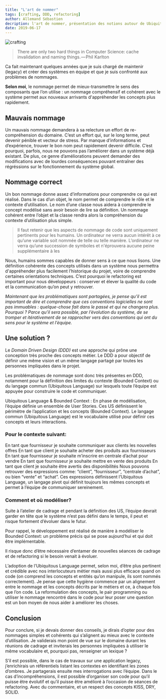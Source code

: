 ```yaml
---
title: "L'art de nommer"
tags: [crafting, DDD, refactoring]
author: Allemand Sébastien
decription: l'art de nommer, présentation des notions autour de Ubiquitous Language & Bounded Context dans le Domain Driven Design (DDD)
date: 2019-06-17
---
```


![crafting](./../../../assets/crafting/crafting2.png#banner)


>There are only two hard things in Computer Science: cache invalidation and naming things. — Phil Karlton

Ca fait maintenant quelques années que je suis chargé de maintenir (legacy) et créer des systèmes en équipe et que je suis confronté aux problèmes de nommages.

**Selon moi**, le nommage permet de mieux-transmettre le sens des composants que l’on utilise : un nommage compréhensif et cohérent avec le système permet aux nouveaux arrivants d'appréhender les concepts plus rapidement.

## Mauvais nommage
Un mauvais nommage demandera à sa relecture un effort de re-compréhension du domaine. C’est un effort qui, sur le long terme, peut devenir pénible et vecteur de stress. Par manque d’informations et d’expérience, trouver le bon nom peut rapidement devenir difficile. C’est pourquoi, parfois, nous ne pouvons pas l’améliorer dans un système déjà existant. De plus, ce genre d’améliorations peuvent demander des modifications avec de lourdes conséquences pouvant entraîner des régréssions sur le fonctionnement du système global.

## Nommage correct
Un bon nommage donne assez d’informations pour comprendre ce qui est réalisé. Dans le cas d’un objet, le nom permet de comprendre le rôle et le contexte d’utilisation. Le nom d’une classe nous aidera à comprendre le concept modélisé sans avoir besoin de lire sa définition. Un nommage cohérent entre l’objet et la classe rendra alors la compréhension du contexte d’utilisation plus simple.

>Il faut retenir que les aspects de nommage de code sont uniquement pertinents pour les humains. Un ordinateur ne verra aucun intérêt à ce qu’une variable soit nommée de telle ou telle manière. L’ordinateur ne verra qu’une succession de symboles et n'éprouvera aucune peine supplémentaire à les

Nous, humains sommes capables de donner sens à ce que nous lisons. Une définition cohérente des concepts utilisés dans un système nous permettra d'appréhender plus facilement l’historique du projet, voire de comprendre certaines orientations techniques. C’est pourquoi le refactoring est important pour nous développeurs : conserver et élever la qualité du code et la communication qu’on peut y retrouver.

_Maintenant que les problématiques sont partagées, je pense qu’il est important de dire et comprendre que ces conventions logicielles ne sont pas immuables : quelque-chose fait dans le passé et qui ne changera plus. Pourquoi ? Parce qu’il sera possible, par l’évolution du système, de se tromper et itérativement de se rapprocher vers des conventions qui ont du sens pour le système et l’équipe._

## Une solution ?

Le _Domain Driven Design (DDD)_ est une approche qui prône une conception très proche des concepts métier. Le DDD a pour objectif de définir une même vision et un même langage partagé par toutes les personnes impliquées dans le projet.

Les problématiques de nommage sont donc très présentes en DDD, notamment pour la définition des limites du contexte (Bounded Context) ou du langage commun (Ubiquitous Language) sur lesquels toute l’équipe est appuyée pour construire le code et communiquer.

Ubiquitous Language & Bounded Context :
En phase de modélisation, l’équipe définie un ensemble de User Stories. Ces US définissent le périmètre de l’application et les concepts (Bounded Context). Le langage commun (Ubiquitous Language) est le vocabulaire utilisé pour définir ces concepts et leurs interactions.

### Pour le contexte suivant:

En tant que fournisseur je souhaite communiquer aux clients les nouvelles offres
En tant que client je souhaite acheter des produits aux fournisseurs
En tant que fournisseur je souhaite m’inscrire en centrale d’achat pour vendre
En tant que fournisseur je souhaite mettre en vente des produits
En tant que client je souhaite être avertis des disponibilités
Nous pouvons retrouver des expressions comme: “client”, “fournisseur”, “centrale d’achat”, ou bien “vente” et “achat”. Ces expressions définissent l’Ubiquitous Language, un langage pivot qui définit toujours les mêmes concepts et permet à l’équipe de communiquer sereinement.

### Comment et où modéliser?
Suite à l’atelier de cadrage et pendant la définition des US, l’équipe devrait garder en tête que le système n’est pas défini dans le temps, il peut et risque fortement d’évoluer dans le futur.

Pour rappel, le développement est réalisé de manière à modéliser le Bounded Context: un problème précis qui se pose aujourd’hui et qui doit être implémentable.

Il risque donc d’être nécessaire d’entamer de nouvelles séances de cadrage et de refactoring si le besoin venait à évoluer.

L’adoption de l’Ubiquitous Language permet, selon moi, d’être plus pertinent et crédible avec nos interlocuteurs métier mais aussi plus efficace quand on code (on comprend les concepts et entités qu’on manipule, ils sont nommés correctement).
Je pense que cette hygiène commence par un alignement entre le nommage et les concepts décrits par le métiers et ce, à chaque fois que l’on code.
La reformulation des concepts, le pair programming ou utiliser le nommage rencontré dans le code pour leur poser une question est un bon moyen de nous aider à améliorer les choses.

## Conclusion

Pour conclure, si je devais donner des conseils, je dirais d’opter pour des nommages simples et cohérents qui s’alignent au mieux avec le contexte d’utilisation. Je validerais mon point de vue sur le domaine durant les réunions de cadrage et inviterais les personnes impliquées à utiliser le même vocabulaire et, pourquoi pas, renseigner un lexique ?

S’il est possible, dans le cas de travaux sur une application legacy, j’enrichirais un référentiels listant les contextes en identifiant les zones d’ombres. Je partagerais ensuite mes interrogations avec l’équipe. Dans le cas d’incompréhensions, il est possible d’organiser son code pour qu’il puisse être évolutif et qu’il puisse être amélioré à l’occasion de séances de refactoring. Avec du commentaire, et un respect des concepts KISS, DRY, SOLID.
